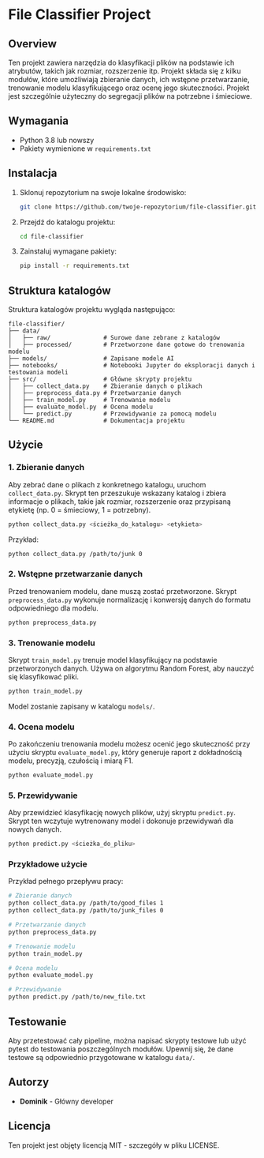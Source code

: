 
# File Classifier Project

## Overview
Ten projekt zawiera narzędzia do klasyfikacji plików na podstawie ich atrybutów, takich jak rozmiar, rozszerzenie itp. Projekt składa się z kilku modułów, które umożliwiają zbieranie danych, ich wstępne przetwarzanie, trenowanie modelu klasyfikującego oraz ocenę jego skuteczności. Projekt jest szczególnie użyteczny do segregacji plików na potrzebne i śmieciowe.

## Wymagania
- Python 3.8 lub nowszy
- Pakiety wymienione w `requirements.txt`

## Instalacja
1. Sklonuj repozytorium na swoje lokalne środowisko:
    ```bash
    git clone https://github.com/twoje-repozytorium/file-classifier.git
    ```
2. Przejdź do katalogu projektu:
    ```bash
    cd file-classifier
    ```
3. Zainstaluj wymagane pakiety:
    ```bash
    pip install -r requirements.txt
    ```

## Struktura katalogów
Struktura katalogów projektu wygląda następująco:
```
file-classifier/
├── data/
│   ├── raw/               # Surowe dane zebrane z katalogów
│   ├── processed/         # Przetworzone dane gotowe do trenowania modelu
├── models/                # Zapisane modele AI
├── notebooks/             # Notebooki Jupyter do eksploracji danych i testowania modeli
├── src/                   # Główne skrypty projektu
│   ├── collect_data.py    # Zbieranie danych o plikach
│   ├── preprocess_data.py # Przetwarzanie danych
│   ├── train_model.py     # Trenowanie modelu
│   ├── evaluate_model.py  # Ocena modelu
│   └── predict.py         # Przewidywanie za pomocą modelu
└── README.md              # Dokumentacja projektu
```

## Użycie

### 1. Zbieranie danych
Aby zebrać dane o plikach z konkretnego katalogu, uruchom `collect_data.py`. Skrypt ten przeszukuje wskazany katalog i zbiera informacje o plikach, takie jak rozmiar, rozszerzenie oraz przypisaną etykietę (np. 0 = śmieciowy, 1 = potrzebny).

```bash
python collect_data.py <ścieżka_do_katalogu> <etykieta>
```

Przykład:

```bash
python collect_data.py /path/to/junk 0
```

### 2. Wstępne przetwarzanie danych
Przed trenowaniem modelu, dane muszą zostać przetworzone. Skrypt `preprocess_data.py` wykonuje normalizację i konwersję danych do formatu odpowiedniego dla modelu.

```bash
python preprocess_data.py
```

### 3. Trenowanie modelu
Skrypt `train_model.py` trenuje model klasyfikujący na podstawie przetworzonych danych. Używa on algorytmu Random Forest, aby nauczyć się klasyfikować pliki.

```bash
python train_model.py
```

Model zostanie zapisany w katalogu `models/`.

### 4. Ocena modelu
Po zakończeniu trenowania modelu możesz ocenić jego skuteczność przy użyciu skryptu `evaluate_model.py`, który generuje raport z dokładnością modelu, precyzją, czułością i miarą F1.

```bash
python evaluate_model.py
```

### 5. Przewidywanie
Aby przewidzieć klasyfikację nowych plików, użyj skryptu `predict.py`. Skrypt ten wczytuje wytrenowany model i dokonuje przewidywań dla nowych danych.

```bash
python predict.py <ścieżka_do_pliku>
```

### Przykładowe użycie
Przykład pełnego przepływu pracy:
```bash
# Zbieranie danych
python collect_data.py /path/to/good_files 1
python collect_data.py /path/to/junk_files 0

# Przetwarzanie danych
python preprocess_data.py

# Trenowanie modelu
python train_model.py

# Ocena modelu
python evaluate_model.py

# Przewidywanie
python predict.py /path/to/new_file.txt
```

## Testowanie
Aby przetestować cały pipeline, można napisać skrypty testowe lub użyć pytest do testowania poszczególnych modułów. Upewnij się, że dane testowe są odpowiednio przygotowane w katalogu `data/`.

## Autorzy
- **Dominik** - Główny developer

## Licencja
Ten projekt jest objęty licencją MIT - szczegóły w pliku LICENSE.
